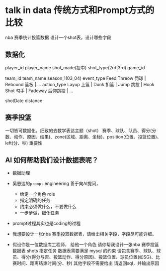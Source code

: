 # talk in data 传统方式和Prompt方式的比较

nba 赛季统计投篮数据 设计一个shot表，设计哪些字段
## 数据化 
player_id player_name shot_made(投中) shot_type(2rd|3rd) game_id 

team_id team_name season_1(03_04) 
event_type Feed Threow 罚球 | Rebound 篮板 | ...
action_type Layup 上篮 | Dunk 扣篮 | Jump 跳投 | Hook Shot 勾手 | Fadeway 后仰跳投 | ...

shotDate 
distance 

## 赛季投篮

一切皆可数据化，细致的去数学表达主题（shot）
赛季、球队、队员、得分(分数、动作、原因、结果)、zone(区域、距离、坐标)、position(位置、投篮位置)、left(分、秒) 重要性


## AI 如何帮助我们设计数据表呢？ 
- 数据助理
- 吴恩达的`prompt` engineering 善于向AI提问，
  - 给定一个角色 role
  - 指定明确的任务
  - 约束必须做什么，不要做什么
  - 一步步做，细化任务
- prompt过程其实也是coding的过程

- 我想要设计一张nba 赛季投篮数据表，请给出相关字段，字段尽可能详细。
- 假设你是一位数据库工程师，  给他一个角色
  请你帮我设计一张nba 赛季投篮数据表 shots 指定任务
  数据表需要满足 mysql 的约束
  请包含赛季、球队、球员、得分(得分与否、投篮动作、得分原因)、投篮位置、球员位置(如SG)、比赛时间、距离结束时间(分、秒)
  其他字段不需要给出
  请返回sql，并输出原因






